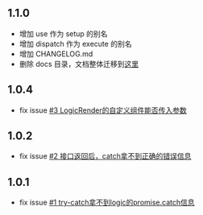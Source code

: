 ## 1.1.0
- 增加 use 作为 setup 的别名
- 增加 dispatch 作为 execute 的别名
- 增加 CHANGELOG.md
- 删除 docs 目录，文档整体迁移到[这里](https://recore.github.io/refast-docs/)

## 1.0.4
- fix issue [#3 LogicRender的自定义组件能否传入参数](https://github.com/recore/refast/issues/3)

## 1.0.2
- fix issue [#2 接口返回后，catch拿不到正确的错误信息](https://github.com/recore/refast/issues/2)

## 1.0.1
- fix issue [#1 try-catch拿不到logic的promise.catch信息](https://github.com/recore/refast/issues/1)

